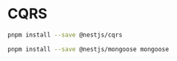 # CQRS

```bash
pnpm install --save @nestjs/cqrs

pnpm install --save @nestjs/mongoose mongoose
```
